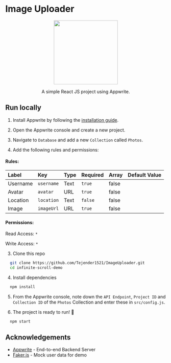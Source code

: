 
# Image Uploader

<p align="center">
<img src="https://user-images.githubusercontent.com/46474346/138585064-5a8d7e92-ab4e-4845-8620-91ddbc31d066.png" width="200px">
</p>
<p align="center">
A simple React JS project using Appwrite.
</p>


## Run locally

1. Install Appwrite by following the [installation guide](https://appwrite.io/docs/installation).

2. Open the Appwrite console and create a new project.

3. Navigate to `Database` and add a new `Collection` called `Photos`.

4. Add the following rules and permissions:

#### Rules:

| Label     | Key        | Type      | Required | Array | Default Value |
| :-------- | :--------- | :-------- | :------- | :---- | :------------ | 
| Username  | `username` | Text      | `true`   | false |               |
| Avatar    | `avatar`   | URL       | `true`   | false |               |
| Location  | `location` | Text      | `false`  | false |               |
| Image     | `imageUrl` | URL       | `true`   | false |               |

#### Permissions:

Read Access: `*`

Write Access: `*`

3. Clone this repo
```bash
  git clone https://github.com/Tejender1521/ImageUploader.git
  cd infinite-scroll-demo
```

4. Install dependencies
```bash
  npm install
```

5. From the Appwrite console, note down the `API Endpoint`, `Project ID` and `Collection ID` of the `Photos` Collection and enter these in `src/config.js`.

6. The project is ready to run! :rocket:
```bash
  npm start
```
    
## Acknowledgements

 - [Appwrite](https://appwrite.io/) - End-to-end Backend Server
 - [Faker.js](https://github.com/Marak/Faker.js) - Mock user data for demo
